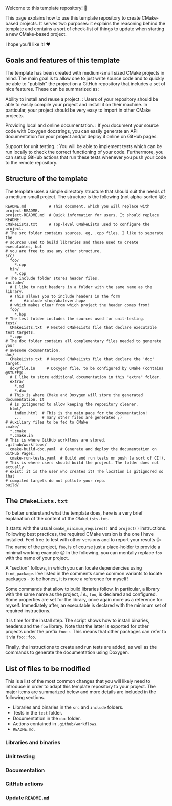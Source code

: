 Welcome to this template repository! :partying_face:

This page explains how to use this template repository to create CMake-based
projects. It serves two purposes: it explains the reasoning behind
the template and contains a sort of check-list of things to update when
starting a new CMake-based project.

I hope you'll like it! :heart:


## Goals and features of this template

The template has been created with medium-small sized CMake projects in mind.
The main goal is to allow one to just write source code and to quickly be able
to "publish" the project on a GitHub repository that includes a set of nice
features. These can be summarized as:

Ability to install and reuse a project.
: Users of your repository should be able to easily compile your project and
  install it on their machine. In particular, your project should be very easy
  to import in other CMake projects.

Providing local and online documentation.
: If you document your source code with Doxygen docstrings, you can easily
  generate an API documentation for your project and/or deploy it online on
  GitHub pages.

Support for unit testing.
: You will be able to implement tests which can be run locally to check the
  correct functioning of your code. Furthermore, you can setup GitHub actions
  that run these tests whenever you push your code to the remote repository.


## Structure of the template

The template uses a simple directory structure that should suit the needs of a
medium-small project. The structure is the following (not alpha-sorted :wink:):

```
README.md          # This document, which you will replace with project-README.
project-README.md  # Quick information for users. It should replace README!
CMakeLists.txt     # Top-level CMakeLists used to configure the project.
# The src folder contains sources, eg, .cpp files. I like to separate the
# sources used to build libraries and those used to create executables, but
# you are free to use any other structure.
src/
  foo/
    *.cpp
  bin/
    *.cpp
# The include folder stores header files.
include/
  # I like to nest headers in a folder with the same name as the library.
  # This allows you to include headers in the form
  #     #include <foo/whatever.hpp>
  # which makes clear from which project the header comes from!
  foo/
    *.hpp
# The test folder includes the sources used for unit-testing.
test/
  CMakeLists.txt  # Nested CMakeLists file that declare executable test targets.
  *.cpp
# The doc folder contains all complementary files needed to generate your
# awesome documentation.
doc/
  CMakeLists.txt  # Nested CMakeLists file that declare the 'doc' target.
  doxyfile.in     # Doxygen file, to be configured by CMake (contains @STUFF@).
  # I like to store additional documentation in this "extra" folder.
  extra/
    *.md
    *.dox
  # This is where CMake and Doxygen will store the generated documentation. It
  # is gitignored to allow keeping the repository cleaner.
  html/
    index.html  # This is the main page for the documentation!
    ...         # many other files are generated ;)
# Auxiliary files to be fed to CMake
cmake/
  *.cmake
  *.cmake.in
# This is where GitHub workflows are stored.
.github/workflows/
  cmake-build-doc.yaml  # Generate and deploy the documentation on GitHub Pages.
  cmake-run-tests.yaml  # Build and run tests on push (a sort of CI!).
# This is where users should build the project. The folder does not actually
# exist: it is the user who creates it! The location is gitignored so that
# compiled targets do not pollute your repo.
build/
```


## The `CMakeLists.txt`

To better understand what the template does, here is a very brief explanation
of the content of the `CMakeLists.txt`.

It starts with the usual `cmake_minimum_required()` and `project()`
instructions. Following best practices, the required CMake version is the one
I have installed. Feel free to test with other versions and to report your
results :+1: The name of the project, `foo`, is of course just a place-holder
to provide a minimal working example :wink: In the following, you can mentally
replace `foo` with the name of your project.

A "section" follows, in which you can locate dependencies using `find_package`.
I've listed in the comments some common variants to locate packages - to be
honest, it is more a reference for myself!

Some commands that allow to build libraries follow. In particular, a library
with the same name as the project, *i.e.*, `foo`, is declared and configured.
Some properties are set for the library, once again more as a reference for
myself. Immediately after, an executable is declared with the minimum set of
required instructions.

It is time for the install step. The script shows how to install binaries,
headers and the `foo` library. Note that the latter is exported for other
projects under the prefix `foo::`. This means that other packages can refer
to it via `foo::foo`.

Finally, the instructions to create and run tests are added, as well as the
commands to generate the documentation using Doxygen.


## List of files to be modified

This is a list of the most common changes that you will likely need to
introduce in order to adapt this template repository to your project. The major
items are summarized below and more details are included in the following
sections.

- Libraries and binaries in the `src` and `include` folders.
- Tests in the `test` folder.
- Documentation in the `doc` folder.
- Actions contained in `.github/workflows`.
- `README.md`.


### Libraries and binaries


### Unit testing


### Documentation


### GitHub actions


### Update `README.md`
